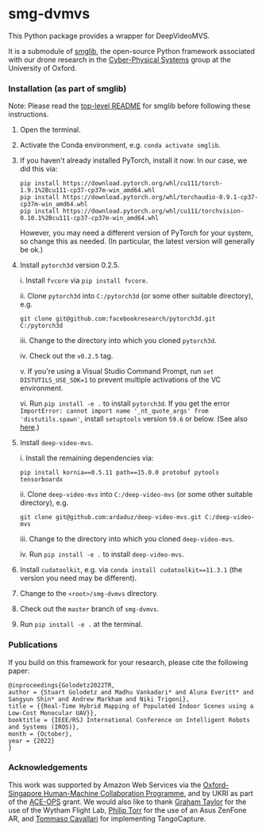 # smg-dvmvs

This Python package provides a wrapper for DeepVideoMVS.

It is a submodule of [smglib](https://github.com/sgolodetz/smglib), the open-source Python framework associated with our drone research in the [Cyber-Physical Systems](https://www.cs.ox.ac.uk/activities/cyberphysical/) group at the University of Oxford.

### Installation (as part of smglib)

Note: Please read the [top-level README](https://github.com/sgolodetz/smglib/blob/master/README.md) for smglib before following these instructions.

1. Open the terminal.

2. Activate the Conda environment, e.g. `conda activate smglib`.

3. If you haven't already installed PyTorch, install it now. In our case, we did this via:

   ```
   pip install https://download.pytorch.org/whl/cu111/torch-1.9.1%2Bcu111-cp37-cp37m-win_amd64.whl
   pip install https://download.pytorch.org/whl/torchaudio-0.9.1-cp37-cp37m-win_amd64.whl
   pip install https://download.pytorch.org/whl/cu111/torchvision-0.10.1%2Bcu111-cp37-cp37m-win_amd64.whl
   ```

   However, you may need a different version of PyTorch for your system, so change this as needed. (In particular, the latest version will generally be ok.)

4. Install `pytorch3d` version 0.2.5.

   i. Install `fvcore` via `pip install fvcore`.

   ii. Clone `pytorch3d` into `C:/pytorch3d` (or some other suitable directory), e.g.

   ```
   git clone git@github.com:facebookresearch/pytorch3d.git C:/pytorch3d
   ```

   iii. Change to the directory into which you cloned `pytorch3d`.

   iv. Check out the `v0.2.5` tag.

   v. If you're using a Visual Studio Command Prompt, run ```set DISTUTILS_USE_SDK=1``` to prevent multiple activations of the VC environment.

   vi. Run `pip install -e .` to install `pytorch3d`. If you get the error `ImportError: cannot import name '_nt_quote_args' from 'distutils.spawn'`, install `setuptools` version `59.6` or below. (See also [here](https://github.com/pytorch/pytorch/issues/70390).)

5. Install `deep-video-mvs`.

   i. Install the remaining dependencies via:

   ```
   pip install kornia==0.5.11 path==15.0.0 protobuf pytools tensorboardx
   ```

   ii. Clone `deep-video-mvs` into `C:/deep-video-mvs` (or some other suitable directory), e.g.

   ```
   git clone git@github.com:ardaduz/deep-video-mvs.git C:/deep-video-mvs
   ```

   iii. Change to the directory into which you cloned `deep-video-mvs`.

   iv. Run `pip install -e .` to install `deep-video-mvs`.

6. Install `cudatoolkit`, e.g. via `conda install cudatoolkit==11.3.1` (the version you need may be different).

7. Change to the `<root>/smg-dvmvs` directory.

8. Check out the `master` branch of `smg-dvmvs`.

9. Run `pip install -e .` at the terminal.

### Publications

If you build on this framework for your research, please cite the following paper:
```
@inproceedings{Golodetz2022TR,
author = {Stuart Golodetz and Madhu Vankadari* and Aluna Everitt* and Sangyun Shin* and Andrew Markham and Niki Trigoni},
title = {{Real-Time Hybrid Mapping of Populated Indoor Scenes using a Low-Cost Monocular UAV}},
booktitle = {IEEE/RSJ International Conference on Intelligent Robots and Systems (IROS)},
month = {October},
year = {2022}
}
```

### Acknowledgements

This work was supported by Amazon Web Services via the [Oxford-Singapore Human-Machine Collaboration Programme](https://www.mpls.ox.ac.uk/innovation-and-business-partnerships/human-machine-collaboration/human-machine-collaboration-programme-oxford-research-pillar), and by UKRI as part of the [ACE-OPS](https://gtr.ukri.org/projects?ref=EP%2FS030832%2F1) grant. We would also like to thank [Graham Taylor](https://www.biology.ox.ac.uk/people/professor-graham-taylor) for the use of the Wytham Flight Lab, [Philip Torr](https://eng.ox.ac.uk/people/philip-torr/) for the use of an Asus ZenFone AR, and [Tommaso Cavallari](https://uk.linkedin.com/in/tcavallari) for implementing TangoCapture.
